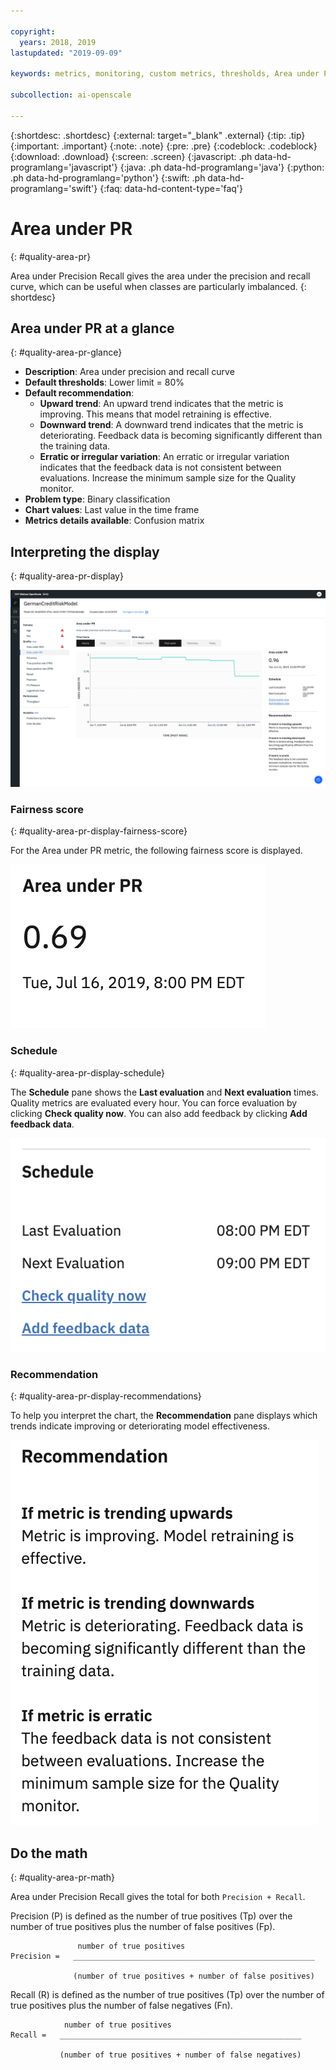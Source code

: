 ```yaml
---

copyright:
  years: 2018, 2019
lastupdated: "2019-09-09"

keywords: metrics, monitoring, custom metrics, thresholds, Area under PR

subcollection: ai-openscale

---
```


{:shortdesc: .shortdesc}
{:external: target="_blank" .external}
{:tip: .tip}
{:important: .important}
{:note: .note}
{:pre: .pre}
{:codeblock: .codeblock}
{:download: .download}
{:screen: .screen}
{:javascript: .ph data-hd-programlang='javascript'}
{:java: .ph data-hd-programlang='java'}
{:python: .ph data-hd-programlang='python'}
{:swift: .ph data-hd-programlang='swift'}
{:faq: data-hd-content-type='faq'}

# Area under PR
{: #quality-area-pr}

Area under Precision Recall gives the area under the precision and recall curve, which can be useful when classes are particularly imbalanced.
{: shortdesc}

## Area under PR at a glance
{: #quality-area-pr-glance}

- **Description**: Area under precision and recall curve
- **Default thresholds**: Lower limit = 80%
- **Default recommendation**:
   - **Upward trend**: An upward trend indicates that the metric is improving. This means that model retraining is effective.
   - **Downward trend**: A downward trend indicates that the metric is deteriorating. Feedback data is becoming significantly different than the training data.
   - **Erratic or irregular variation**: An erratic or irregular variation indicates that the feedback data is not consistent between evaluations. Increase the minimum sample size for the Quality monitor.
- **Problem type**: Binary classification
- **Chart values**: Last value in the time frame
- **Metrics details available**: Confusion matrix

## Interpreting the display
{: #quality-area-pr-display}

![Area under PR is shown with metric trending downward](images/quality-area-under-pr.png)

### Fairness score
{: #quality-area-pr-display-fairness-score}

For the Area under PR metric, the following fairness score is displayed. 

![the Area under PR score percentage is displayed.](images/wos-quality-area-pr-score.png)

### Schedule
{: #quality-area-pr-display-schedule}

The **Schedule** pane shows the **Last evaluation** and **Next evaluation** times. Quality metrics are evaluated every hour. You can force evaluation by clicking **Check quality now**. You can also add feedback by clicking **Add feedback data**.

![the schedule pane is displayed, which shows the last evaluation time and the next evaluation time](images/wos-quality-schedule.png)


### Recommendation
{: #quality-area-pr-display-recommendations}

To help you interpret the chart, the **Recommendation** pane displays which trends indicate improving or deteriorating model effectiveness.

![the recommendation pane is displayed.](images/wos-quality-positive-recommendation.png)




## Do the math
{: #quality-area-pr-math}

Area under Precision Recall gives the total for both `Precision + Recall`.

Precision (P) is defined as the number of true positives (Tp) over the number of true positives plus the number of false positives (Fp).

```
               number of true positives
Precision =   ______________________________________________________

              (number of true positives + number of false positives)
```

Recall (R) is defined as the number of true positives (Tp) over the number of true positives plus the number of false negatives (Fn).

```
            number of true positives
Recall =   ______________________________________________________

           (number of true positives + number of false negatives)
```
